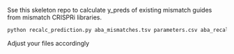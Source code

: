 Sse this skeleton repo to calculate y_preds of existing mismatch guides from mismatch CRISPRi libraries.

```python
python recalc_prediction.py aba_mismatches.tsv parameters.csv aba_recalc.tsv
```

Adjust your files accordingly
